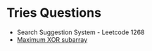 # Tries Questions

* Search Suggestion System - Leetcode 1268
* [Maximum XOR subarray](../bit-manipulation-problems/maximum-xor-subarray.md)

